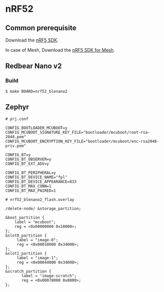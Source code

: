 # nRF52

## Common prerequisite
Download the [nRF5 SDK](https://www.nordicsemi.com/Products/Development-software/nRF5-SDK/Download#infotabs).

In case of Mesh, Download the [nRF5 SDK for Mesh](https://www.nordicsemi.com/Products/Development-software/nRF5-SDK-for-Mesh/Download?lang=en#infotabs).


## Redbear Nano v2
### Build

```shell
$ make BOARD=nrf52_blenano2
```

## Zephyr

```
# prj.conf

CONFIG_BOOTLOADER_MCUBOOT=y
CONFIG_MCUBOOT_SIGNATURE_KEY_FILE="bootloader/mcuboot/root-rsa-2048.pem"
CONFIG_MCUBOOT_ENCRYPTION_KEY_FILE="bootloader/mcuboot/enc-rsa2048-priv.pem"

CONFIG_BT=y
CONFIG_BT_OBSERVER=y
CONFIG_BT_EXT_ADV=y

CONFIG_BT_PERIPHERAL=y
CONFIG_BT_DEVICE_NAME="fpl"
CONFIG_BT_DEVICE_APPEARANCE=833
CONFIG_BT_MAX_CONN=1
CONFIG_BT_MAX_PAIRED=1
```

```
# nrf52_blenano2_flash.overlay

/delete-node/ &storage_partition;

&boot_partition {
	label = "mcuboot";
	reg = <0x00000000 0x10000>;
};
&slot0_partition {
	 label = "image-0";
	 reg = <0x00010000 0x34000>;
};
&slot1_partition {
	 label = "image-1";
	 reg = <0x00044000 0x34000>;
};
&scratch_partition {
	   label = "image-scratch";
	   reg = <0x00078000 0x8000>;
};
```
